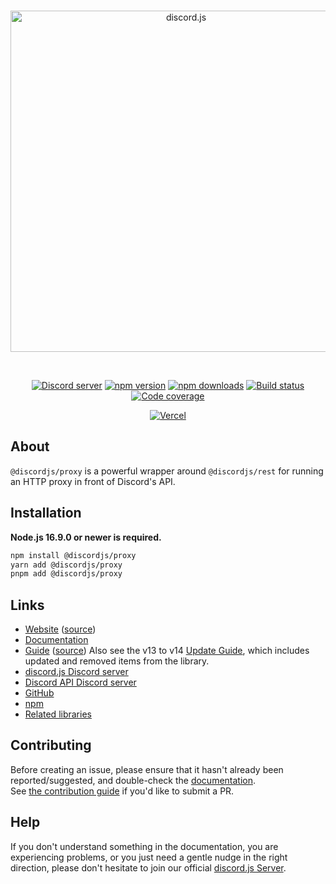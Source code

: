<div align="center">
	<br />
	<p>
		<a href="https://discord.js.org"><img src="https://discord.js.org/static/logo.svg" width="546" alt="discord.js" /></a>
	</p>
	<br />
	<p>
		<a href="https://discord.gg/djs"><img src="https://img.shields.io/discord/222078108977594368?color=5865F2&logo=discord&logoColor=white" alt="Discord server" /></a>
		<a href="https://www.npmjs.com/package/@discordjs/proxy"><img src="https://img.shields.io/npm/v/@discordjs/proxy.svg?maxAge=3600" alt="npm version" /></a>
		<a href="https://www.npmjs.com/package/@discordjs/proxy"><img src="https://img.shields.io/npm/dt/@discordjs/proxy.svg?maxAge=3600" alt="npm downloads" /></a>
		<a href="https://github.com/discordjs/discord.js/actions"><img src="https://github.com/discordjs/discord.js/actions/workflows/test.yml/badge.svg" alt="Build status" /></a>
		<a href="https://codecov.io/gh/discordjs/discord.js" ><img src="https://codecov.io/gh/discordjs/discord.js/branch/main/graph/badge.svg?precision=2&flag=proxy" alt="Code coverage" /></a>
	</p>
	<p>
		<a href="https://vercel.com/?utm_source=discordjs&utm_campaign=oss"><img src="https://raw.githubusercontent.com/discordjs/discord.js/main/.github/powered-by-vercel.svg" alt="Vercel" /></a>
	</p>
</div>

## About

`@discordjs/proxy` is a powerful wrapper around `@discordjs/rest` for running an HTTP proxy in front of Discord's API.

## Installation

**Node.js 16.9.0 or newer is required.**

```sh
npm install @discordjs/proxy
yarn add @discordjs/proxy
pnpm add @discordjs/proxy
```

## Links

- [Website][website] ([source][website-source])
- [Documentation][documentation]
- [Guide][guide] ([source][guide-source])
  Also see the v13 to v14 [Update Guide][guide-update], which includes updated and removed items from the library.
- [discord.js Discord server][discord]
- [Discord API Discord server][discord-api]
- [GitHub][source]
- [npm][npm]
- [Related libraries][related-libs]

## Contributing

Before creating an issue, please ensure that it hasn't already been reported/suggested, and double-check the
[documentation][documentation].  
See [the contribution guide][contributing] if you'd like to submit a PR.

## Help

If you don't understand something in the documentation, you are experiencing problems, or you just need a gentle
nudge in the right direction, please don't hesitate to join our official [discord.js Server][discord].

[website]: https://discord.js.org/
[website-source]: https://github.com/discordjs/discord.js/tree/main/apps/website
[documentation]: https://discord.js.org/#/docs/proxy
[guide]: https://discordjs.guide/
[guide-source]: https://github.com/discordjs/guide
[guide-update]: https://discordjs.guide/additional-info/changes-in-v14.html
[discord]: https://discord.gg/djs
[discord-api]: https://discord.gg/discord-api
[source]: https://github.com/discordjs/discord.js/tree/main/packages/proxy
[npm]: https://www.npmjs.com/package/@discordjs/proxy
[related-libs]: https://discord.com/developers/docs/topics/community-resources#libraries
[contributing]: https://github.com/discordjs/discord.js/blob/main/.github/CONTRIBUTING.md
